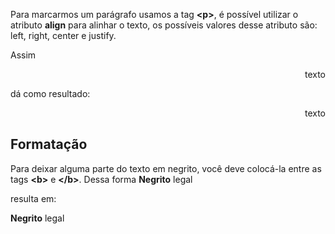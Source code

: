 Para marcarmos um parágrafo usamos a tag <b><p\></b>, é possível utilizar o atributo <b>align</b> para alinhar
o texto, os possíveis valores desse atributo são: left, right, center e justify.

Assim 
	<p align="right">texto</p> 
dá como resultado:

<p align="right">texto</p>

<h2>Formatação</h2>

Para deixar alguma parte do texto em negrito, você deve colocá-la entre as tags <b><b\></b> e <b></b\></b>.
Dessa forma 
	<b>Negrito</b> legal 
	
resulta em:

<b>Negrito</b> legal
